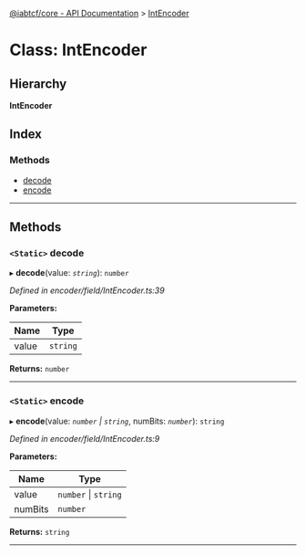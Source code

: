 [@iabtcf/core - API Documentation](../README.md) > [IntEncoder](../classes/intencoder.md)

# Class: IntEncoder

## Hierarchy

**IntEncoder**

## Index

### Methods

* [decode](intencoder.md#decode)
* [encode](intencoder.md#encode)

---

## Methods

<a id="decode"></a>

### `<Static>` decode

▸ **decode**(value: *`string`*): `number`

*Defined in encoder/field/IntEncoder.ts:39*

**Parameters:**

| Name | Type |
| ------ | ------ |
| value | `string` |

**Returns:** `number`

___
<a id="encode"></a>

### `<Static>` encode

▸ **encode**(value: *`number` \| `string`*, numBits: *`number`*): `string`

*Defined in encoder/field/IntEncoder.ts:9*

**Parameters:**

| Name | Type |
| ------ | ------ |
| value | `number` \| `string` |
| numBits | `number` |

**Returns:** `string`

___


